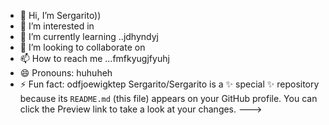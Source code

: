 - 👋 Hi, I’m Sergarito))
- 👀 I’m interested in 
- 🌱 I’m currently learning ..jdhyndyj
- 💞️ I’m looking to collaborate on 
- 📫 How to reach me ...fmfkyugjfyuhj
- 😄 Pronouns: huhuheh
- ⚡ Fun fact: odfjoewigktep
Sergarito/Sergarito is a ✨ special ✨ repository because its `README.md` (this file) appears on your GitHub profile.
You can click the Preview link to take a look at your changes.
--->

